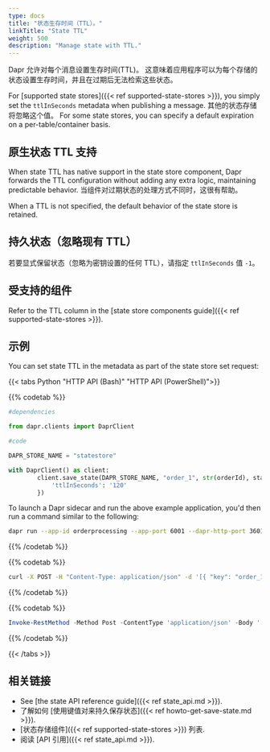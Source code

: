 ```yaml
---
type: docs
title: "状态生存时间（TTL）。"
linkTitle: "State TTL"
weight: 500
description: "Manage state with TTL."
---
```


Dapr 允许对每个消息设置生存时间(TTL)。 这意味着应用程序可以为每个存储的状态设置生存时间，并且在过期后无法检索这些状态。

For [supported state stores]({{< ref supported-state-stores >}}), you simply set the `ttlInSeconds` metadata when publishing a message. 其他的状态存储将忽略这个值。 For some state stores, you can specify a default expiration on a per-table/container basis.

## 原生状态 TTL 支持

When state TTL has native support in the state store component, Dapr forwards the TTL configuration without adding any extra logic, maintaining predictable behavior. 当组件对过期状态的处理方式不同时，这很有帮助。

When a TTL is not specified, the default behavior of the state store is retained.

## 持久状态（忽略现有 TTL）

若要显式保留状态（忽略为密钥设置的任何 TTL），请指定 `ttlInSeconds` 值 `-1`。

## 受支持的组件

Refer to the TTL column in the [state store components guide]({{< ref supported-state-stores >}}).

## 示例

You can set state TTL in the metadata as part of the state store set request:

{{< tabs Python "HTTP API (Bash)" "HTTP API (PowerShell)">}}

{{% codetab %}}

```python
#dependencies

from dapr.clients import DaprClient

#code

DAPR_STORE_NAME = "statestore"

with DaprClient() as client:
        client.save_state(DAPR_STORE_NAME, "order_1", str(orderId), state_metadata={
            'ttlInSeconds': '120'
        }) 

```

To launch a Dapr sidecar and run the above example application, you'd then run a command similar to the following:

```bash
dapr run --app-id orderprocessing --app-port 6001 --dapr-http-port 3601 --dapr-grpc-port 60001 -- python3 OrderProcessingService.py
```

{{% /codetab %}}

{{% codetab %}}

```bash
curl -X POST -H "Content-Type: application/json" -d '[{ "key": "order_1", "value": "250", "metadata": { "ttlInSeconds": "120" } }]' http://localhost:3601/v1.0/state/statestore
```

{{% /codetab %}}

{{% codetab %}}

```powershell
Invoke-RestMethod -Method Post -ContentType 'application/json' -Body '[{"key": "order_1", "value": "250", "metadata": {"ttlInSeconds": "120"}}]' -Uri 'http://localhost:3601/v1.0/state/statestore'
```

{{% /codetab %}}

{{< /tabs >}}

## 相关链接

- See [the state API reference guide]({{< ref state_api.md >}}).
- 了解如何 [使用键值对来持久保存状态]({{< ref howto-get-save-state.md >}}).
- [状态存储组件]({{< ref supported-state-stores >}}) 列表.
- 阅读 [API 引用]({{< ref state_api.md >}}).
